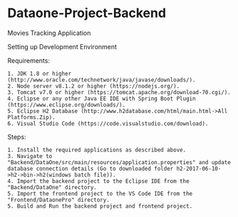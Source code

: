# Dataone-Project-Backend
Movies Tracking Application

Setting up Development Environment

Requirements:

	1. JDK 1.8 or higher (http://www.oracle.com/technetwork/java/javase/downloads/).
	2. Node server v8.1.2 or higher (https://nodejs.org/).
	3. Tomcat v7.0 or higher (https://tomcat.apache.org/download-70.cgi/).
	4. Eclipse or any other Java EE IDE with Spring Boot Plugin (https://www.eclipse.org/downloads/).
	5. Eclipse H2 Database (http://www.h2database.com/html/main.html->All Platforms.Zip).
	6. Visual Studio Code (https://code.visualstudio.com/download).

Steps: 
	
	1. Install the required applications as described above.
	3. Navigate to "Backend/DataOne/src/main/resources/application.properties" and update database connection details (Go to downloaded folder h2-2017-06-10->h2->bin->h2(windows batch file)).
	4. Import the backend project to the Eclipse IDE from the "Backend/DataOne" directory.
	5. Import the frontend project to the VS Code IDE from the "Frontend/DataonePro" directory.
	5. Build and Run the backend project and frontend project.
